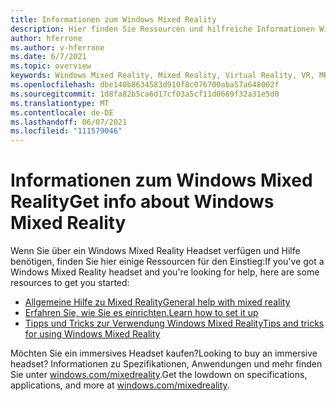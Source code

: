 ```yaml
---
title: Informationen zum Windows Mixed Reality
description: Hier finden Sie Ressourcen und hilfreiche Informationen Windows Mixed Reality.
author: hferrone
ms.author: v-hferrone
ms.date: 6/7/2021
ms.topic: overview
keywords: Windows Mixed Reality, Mixed Reality, Virtual Reality, VR, MR,
ms.openlocfilehash: dbe140b8634583d910f8c076700aba57a648002f
ms.sourcegitcommit: 1d8fa82b5ca6d17cf03a5cf11d0669f32a31e5d0
ms.translationtype: MT
ms.contentlocale: de-DE
ms.lasthandoff: 06/07/2021
ms.locfileid: "111579046"
---
```

# <a name="get-info-about-windows-mixed-reality"></a><span data-ttu-id="97ea7-104">Informationen zum Windows Mixed Reality</span><span class="sxs-lookup"><span data-stu-id="97ea7-104">Get info about Windows Mixed Reality</span></span>

<span data-ttu-id="97ea7-105">Wenn Sie über ein Windows Mixed Reality Headset verfügen und Hilfe benötigen, finden Sie hier einige Ressourcen für den Einstieg:</span><span class="sxs-lookup"><span data-stu-id="97ea7-105">If you've got a Windows Mixed Reality headset and you're looking for help, here are some resources to get you started:</span></span>

* [<span data-ttu-id="97ea7-106">Allgemeine Hilfe zu Mixed Reality</span><span class="sxs-lookup"><span data-stu-id="97ea7-106">General help with mixed reality</span></span>](index.yml)
* [<span data-ttu-id="97ea7-107">Erfahren Sie, wie Sie es einrichten.</span><span class="sxs-lookup"><span data-stu-id="97ea7-107">Learn how to set it up</span></span>](set-up-windows-mixed-reality.md)
* [<span data-ttu-id="97ea7-108">Tipps und Tricks zur Verwendung Windows Mixed Reality</span><span class="sxs-lookup"><span data-stu-id="97ea7-108">Tips and tricks for using Windows Mixed Reality</span></span>](https://support.microsoft.com/tips/home)

<span data-ttu-id="97ea7-109">Möchten Sie ein immersives Headset kaufen?</span><span class="sxs-lookup"><span data-stu-id="97ea7-109">Looking to buy an immersive headset?</span></span> <span data-ttu-id="97ea7-110">Informationen zu Spezifikationen, Anwendungen und mehr finden Sie unter [windows.com/mixedreality](https://www.microsoft.com/mixed-reality/windows-mixed-reality?rtc=1).</span><span class="sxs-lookup"><span data-stu-id="97ea7-110">Get the lowdown on specifications, applications, and more at [windows.com/mixedreality](https://www.microsoft.com/mixed-reality/windows-mixed-reality?rtc=1).</span></span>
